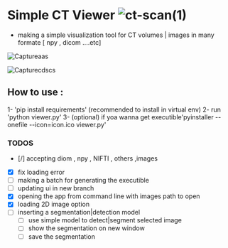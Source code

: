 # Simple CT Viewer ![ct-scan(1)](https://github.com/user-attachments/assets/77cfe3c5-868e-4564-b7e5-eda55689983e)

- making a simple visualization tool for CT volumes | images in many formate [ npy , dicom ....etc]


![Captureaas](https://github.com/user-attachments/assets/57ab0a3f-fd13-4132-8f2e-76a23088e962)

![Capturecdscs](https://github.com/user-attachments/assets/4f4265dc-cc24-4dd3-b834-237024f291de)

## How to use :
1- 'pip install requirements' (recommended to install in virtual env)
2- run 'python viewer.py'
3- (optional) if yoa wanna get executible'pyinstaller --onefile --icon=icon.ico viewer.py'


### TODOS
- [/] accepting diom , npy , NIFTI , others ,images
- [x] fix loading error
- [ ] making a batch for generating the executible
- [ ] updating ui in new branch
- [x] opening the app from command line with images path to open
- [x] loading 2D image option
- [ ] inserting a segmentation|detection model
    - [ ] use simple model to detect|segment selected image
    - [ ] show the segmentation on new window
    - [ ] save the segmentation
